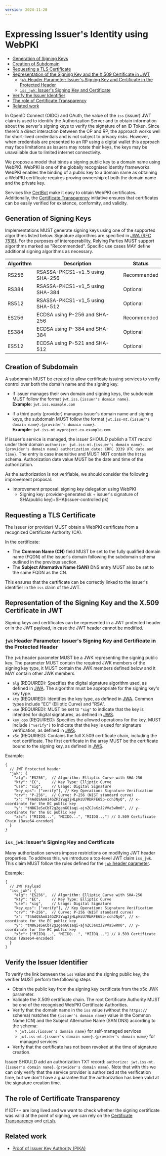 ```yaml
---
version: 2024-11-20
---
```


# Expressing Issuer's Identity using WebPKI <!-- omit in toc -->

- [Generation of Signing Keys](#generation-of-signing-keys)
- [Creation of Subdomain](#creation-of-subdomain)
- [Requesting a TLS Certificate](#requesting-a-tls-certificate)
- [Representation of the Signing Key and the X.509 Certificate in JWT](#representation-of-the-signing-key-and-the-x509-certificate-in-jwt)
  - [`jwk` Header Parameter: Issuer's Signing Key and Certificate in the Protected Header](#jwk-header-parameter-issuers-signing-key-and-certificate-in-the-protected-header)
  - [`iss_jwk`: Issuer's Signing Key and Certificate](#iss_jwk-issuers-signing-key-and-certificate)
- [Verify the Issuer Identifier](#verify-the-issuer-identifier)
- [The role of Certificate Transparency](#the-role-of-certificate-transparency)
- [Related work](#related-work)

In OpenID Connect (OIDC) and OAuth, the value of the `iss` (issuer) JWT claim is used to identify the Authorization Server and to obtain information about the server's signing keys to verify the signature of an ID Token. Since there's a direct interaction between the OP and RP, the approach works well for short-lived credentials and is not subject to privacy risks. However, when credentials are presented to an RP using a digital wallet this approach may face limitations as issuers may rotate their keys, the keys may be unavailable due to limited internet connectivity.

We propose a model that binds a signing public key to a domain name using WebPKI.  WebPKI is one of the globally recognised identity frameworks. WebPKI enables the binding of a public key to a domain name as obtaining a WebPKI certificate requires proving ownership of both the domain name and the private key.

Services like [CertBot](https://certbot.eff.org/) make it easy to obtain WebPKI certificates. Additionally, the [Certificate Transparency](https://certificate.transparency.dev/) initiative ensures that certificates can be easily verified for existence, conformity, and validity.

## Generation of Signing Keys

Implementations MUST generate signing keys using one of the supported algorithms listed below. Signature algorithms are specified in [JWA (RFC 7518)](https://datatracker.ietf.org/doc/html/rfc7518). For the purposes of interoperability, Relying Parties MUST support algorithms marked as "Recommended". Specific use cases MAY define additional signing algorithms as necessary.

| Algorithm | Description                     | Status      |
| --------- | ------------------------------- | ----------- |
| RS256     | RSASSA-PKCS1-v1_5 using SHA-256 | Recommended |
| RS384     | RSASSA-PKCS1-v1_5 using SHA-384 | Optional    |
| RS512     | RSASSA-PKCS1-v1_5 using SHA-512 | Optional    |
| ES256     | ECDSA using P-256 and SHA-256   | Recommended |
| ES384     | ECDSA using P-384 and SHA-384   | Optional    |
| ES512     | ECDSA using P-521 and SHA-512   | Optional    |

## Creation of Subdomain

A subdomain MUST be created to allow certificate issuing services to verify control over both the domain name and the signing key.

- If issuer manages their own domain and signing keys, the subdomain MUST follow the format `jwt.iss.{issuer's domain name}`.  
  **Example**: `jwt.iss.example.com`
  
- If a third party (provider) manages issuer's domain name and signing keys, the subdomain MUST follow the format `jwt.iss-mt.{issuer's domain name}.{provider's domain name}`.  
  **Example**: `jwt.iss-mt.myproject.eu.example.com`

If issuer's service is managed, the issuer SHOULD publish a TXT record under their domain `authorize: jwt.iss-mt.{issuer's domain name}.{provider's domain name} authorization_date: {RFC 3339 UTC date and time}`. The entry is case insensitive and MUST NOT contain the `https` schema. Authorization date value MUST be the date and time of the authorization.

As the authorization is not verifiable, we should consider the following improvement proposal:

- Improvement proposal: signing key delegation using WebPKI
  - Signing key: provider-generated sk + issuer's signature of SHA(public key)+SHA(issuer-controlled pk)

## Requesting a TLS Certificate

The issuer (or provider) MUST obtain a WebPKI certificate from a recognized Certificate Authority (CA).

In the certificate:

- The **Common Name (CN)** field MUST be set to the fully qualified domain name (FQDN) of the issuer's domain following the subdomain schema outlined in the previous section.
- The **Subject Alternative Name (SAN)** DNS entry MUST also be set to the same FQDN as the CN.

This ensures that the certificate can be correctly linked to the issuer's identifier in the `iss` claim of the JWT.

## Representation of the Signing Key and the X.509 Certificate in JWT

Signing keys and certificates can be represented in a JWT protected header or in the JWT payload, in case the JWT header cannot be modified.

### `jwk` Header Parameter: Issuer's Signing Key and Certificate in the Protected Header

The `jwk` header parameter MUST be a JWK representing the signing public key. The parameter MUST contain the required JWK members of the signing key type, it MUST contain the JWK members defined below and it MAY contain other JWK members.

- `alg` (REQUIRED): Specifies the digital signature algorithm used, as defined in [JWA](https://datatracker.ietf.org/doc/html/rfc7518). The algorithm must be appropriate for the signing key's key type.
- `kty` (REQUIRED): Identifies the key type, as defined in [JWA](https://datatracker.ietf.org/doc/html/rfc7518). Common types include "EC" (Elliptic Curve) and "RSA".
- `use` (REQUIRED): MUST be set to `"sig"` to indicate that the key is intended for digital signatures, as defined in [JWS](https://datatracker.ietf.org/doc/html/rfc7517).
- `key_ops` (REQUIRED): Specifies the allowed operations for the key. MUST include `["verify"]` to indicate that the key is used for signature verification, as defined in [JWS](https://datatracker.ietf.org/doc/html/rfc7517).
- `x5c` (REQUIRED): Contains the full X.509 certificate chain, including the root certificate. The first certificate in the array MUST be the certificate bound to the signing key, as defined in [JWS](https://datatracker.ietf.org/doc/html/rfc7517).

Example:

```jsonc
{
  // JWT Protected header
  "jwk": {
    "alg": "ES256",  // Algorithm: Elliptic Curve with SHA-256
    "kty": "EC",     // Key Type: Elliptic Curve
    "use": "sig",    // Usage: Digital Signature
    "key_ops": ["verify"], // Key Operation: Signature Verification
    "crv": "P-256",  // Curve: P-256 (NIST standard curve)
    "x": "T4AdQSAmA14GZF3Ywg3jHLpHzU7RbRFE65p-cchJNyQ", // x-coordinate for the EC public key
    "y": "tN8GIeSeCbT2g2genGO1aqi-ajnZCJaKzJ2VVa5wRm0", // y-coordinate for the EC public key
    "x5c": ["MIIDQ...", "MIIDQ...", "MIIDQ..."] // X.509 Certificate Chain (Base64-encoded)
  }
}
```

### `iss_jwk`: Issuer's Signing Key and Certificate

Many authorization servers impose restrictions on modifying JWT header properties. To address this, we introduce a top-level JWT claim `iss_jwk`. This claim MUST follow the rules defined for the [`jwk` header parameter](#jwk-header-parameter-issuers-signing-key-and-certificate-in-the-protected-header).

Example:

```jsonc
{
  // JWT Payload
  "iss_jwk": {
    "alg": "ES256",  // Algorithm: Elliptic Curve with SHA-256
    "kty": "EC",     // Key Type: Elliptic Curve
    "use": "sig",    // Usage: Digital Signature
    "key_ops": ["verify"], // Key Operation: Signature Verification
    "crv": "P-256",  // Curve: P-256 (NIST standard curve)
    "x": "T4AdQSAmA14GZF3Ywg3jHLpHzU7RbRFE65p-cchJNyQ", // x-coordinate for the EC public key
    "y": "tN8GIeSeCbT2g2genGO1aqi-ajnZCJaKzJ2VVa5wRm0", // y-coordinate for the EC public key
    "x5c": ["MIIDQ...", "MIIDQ...", "MIIDQ..."] // X.509 Certificate Chain (Base64-encoded)
  }
}
```

## Verify the Issuer Identifier

To verify the link between the `iss` value and the signing public key, the verifier MUST perform the following steps

- Obtain the public key from the signing key certificate from the x5c JWK parameter.
- Validate the X.509 certificate chain. The root Certificate Authority MUST be one of the recognised WebPKI Certificate Authorities.
- Verify that the domain name in the `iss` value (without the `https://` schema) matches the `{issuer's domain name}` value in the Common Name (CN) and the Subject Alternative Name (SAN DNS) according to the schema:
  - `jwt.iss.{issuer's domain name}` for self-managed services
  - `jwt.iss-mt.{issuer's domain name}.{provider's domain name}` for managed services
- Verify that the certificate has not been revoked at the time of signature creation.

Issuer SHOULD add an authorization TXT record: `authorize: jwt.iss-mt.{issuer's domain name}.{provider's domain name}`. Note that with this we can only verify that the service provider is authorized at the verification time, but we don't have a guarantee that the authorization has been valid at the signature creation time.

## The role of Certificate Transparency

If IDT++ are long lived and we want to check whether the signing certificate was valid at the point of signing, we can rely on the [Certificate Transparency](https://certificate.transparency.dev/) and [crt.sh](https://crt.sh).

## Related work

- [Proof of Issuer Key Authority (PIKA)](https://www.ietf.org/archive/id/draft-barnes-oauth-pika-01.html)
